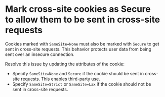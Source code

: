 # Mark cross-site cookies as Secure to allow them to be sent in cross-site requests

Cookies marked with `SameSite=None` must also be marked with `Secure` to get sent in cross-site requests.
This behavior protects user data from being sent over an insecure connection.

Resolve this issue by updating the attributes of the cookie:
* Specify `SameSite=None` and `Secure` if the cookie should be sent in cross-site requests. This enables third-party use.
* Specify `SameSite=Strict` or `SameSite=Lax` if the cookie should not be sent in cross-site requests.
